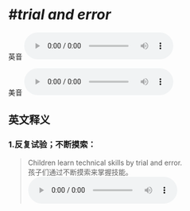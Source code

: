 # ***\#trial and error*** 
英音
<audio src="./media/trial and error1_AAC.aac" controls="controls"></audio>

美音
<audio src="./media/trial and error2_AAC.aac" controls="controls"></audio>



  

英文释义
---
### 1.**反复试验；不断摸索：**  

 > Children learn technical skills by trial and error.   
 > 孩子们通过不断摸索来掌握技能。    
<audio src="./media/trial-5.aac" controls="controls"></audio>



